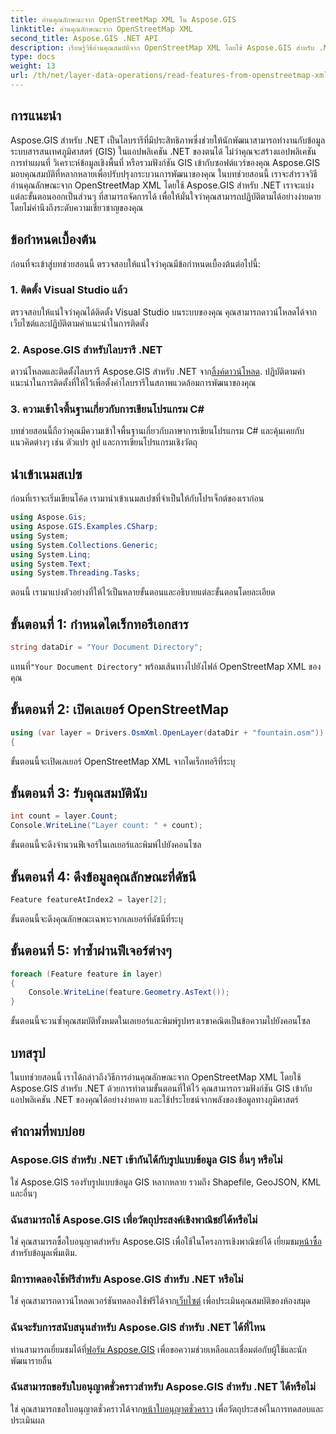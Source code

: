 ```yaml
---
title: อ่านคุณลักษณะจาก OpenStreetMap XML ใน Aspose.GIS
linktitle: อ่านคุณลักษณะจาก OpenStreetMap XML
second_title: Aspose.GIS .NET API
description: เรียนรู้วิธีอ่านคุณสมบัติจาก OpenStreetMap XML โดยใช้ Aspose.GIS สำหรับ .NET บทช่วยสอนทีละขั้นตอนพร้อมตัวอย่างโค้ด
type: docs
weight: 13
url: /th/net/layer-data-operations/read-features-from-openstreetmap-xml/
---
```

## การแนะนำ
Aspose.GIS สำหรับ .NET เป็นไลบรารีที่มีประสิทธิภาพซึ่งช่วยให้นักพัฒนาสามารถทำงานกับข้อมูลระบบสารสนเทศภูมิศาสตร์ (GIS) ในแอปพลิเคชัน .NET ของตนได้ ไม่ว่าคุณจะสร้างแอปพลิเคชันการทำแผนที่ วิเคราะห์ข้อมูลเชิงพื้นที่ หรือรวมฟังก์ชัน GIS เข้ากับซอฟต์แวร์ของคุณ Aspose.GIS มอบคุณสมบัติที่หลากหลายเพื่อปรับปรุงกระบวนการพัฒนาของคุณ
ในบทช่วยสอนนี้ เราจะสำรวจวิธีอ่านคุณลักษณะจาก OpenStreetMap XML โดยใช้ Aspose.GIS สำหรับ .NET เราจะแบ่งแต่ละขั้นตอนออกเป็นส่วนๆ ที่สามารถจัดการได้ เพื่อให้มั่นใจว่าคุณสามารถปฏิบัติตามได้อย่างง่ายดาย โดยไม่คำนึงถึงระดับความเชี่ยวชาญของคุณ
## ข้อกำหนดเบื้องต้น
ก่อนที่จะเข้าสู่บทช่วยสอนนี้ ตรวจสอบให้แน่ใจว่าคุณมีข้อกำหนดเบื้องต้นต่อไปนี้:
### 1. ติดตั้ง Visual Studio แล้ว
ตรวจสอบให้แน่ใจว่าคุณได้ติดตั้ง Visual Studio บนระบบของคุณ คุณสามารถดาวน์โหลดได้จากเว็บไซต์และปฏิบัติตามคำแนะนำในการติดตั้ง
### 2. Aspose.GIS สำหรับไลบรารี .NET
 ดาวน์โหลดและติดตั้งไลบรารี Aspose.GIS สำหรับ .NET จาก[ลิ้งค์ดาวน์โหลด](https://releases.aspose.com/gis/net/). ปฏิบัติตามคำแนะนำในการติดตั้งที่ให้ไว้เพื่อตั้งค่าไลบรารีในสภาพแวดล้อมการพัฒนาของคุณ
### 3. ความเข้าใจพื้นฐานเกี่ยวกับการเขียนโปรแกรม C#
บทช่วยสอนนี้ถือว่าคุณมีความเข้าใจพื้นฐานเกี่ยวกับภาษาการเขียนโปรแกรม C# และคุ้นเคยกับแนวคิดต่างๆ เช่น ตัวแปร ลูป และการเขียนโปรแกรมเชิงวัตถุ
## นำเข้าเนมสเปซ
ก่อนที่เราจะเริ่มเขียนโค้ด เรามานำเข้าเนมสเปซที่จำเป็นให้กับโปรเจ็กต์ของเราก่อน

```csharp
using Aspose.Gis;
using Aspose.GIS.Examples.CSharp;
using System;
using System.Collections.Generic;
using System.Linq;
using System.Text;
using System.Threading.Tasks;
```

ตอนนี้ เรามาแบ่งตัวอย่างที่ให้ไว้เป็นหลายขั้นตอนและอธิบายแต่ละขั้นตอนโดยละเอียด
## ขั้นตอนที่ 1: กำหนดไดเร็กทอรีเอกสาร
```csharp
string dataDir = "Your Document Directory";
```
 แทนที่`"Your Document Directory"` พร้อมเส้นทางไปยังไฟล์ OpenStreetMap XML ของคุณ
## ขั้นตอนที่ 2: เปิดเลเยอร์ OpenStreetMap
```csharp
using (var layer = Drivers.OsmXml.OpenLayer(dataDir + "fountain.osm"))
{
```
ขั้นตอนนี้จะเปิดเลเยอร์ OpenStreetMap XML จากไดเร็กทอรีที่ระบุ
## ขั้นตอนที่ 3: รับคุณสมบัตินับ
```csharp
int count = layer.Count;
Console.WriteLine("Layer count: " + count);
```
ขั้นตอนนี้จะดึงจำนวนฟีเจอร์ในเลเยอร์และพิมพ์ไปยังคอนโซล
## ขั้นตอนที่ 4: ดึงข้อมูลคุณลักษณะที่ดัชนี
```csharp
Feature featureAtIndex2 = layer[2];
```
ขั้นตอนนี้จะดึงคุณลักษณะเฉพาะจากเลเยอร์ที่ดัชนีที่ระบุ
## ขั้นตอนที่ 5: ทำซ้ำผ่านฟีเจอร์ต่างๆ
```csharp
foreach (Feature feature in layer)
{
    Console.WriteLine(feature.Geometry.AsText());
}
```
ขั้นตอนนี้จะวนซ้ำคุณสมบัติทั้งหมดในเลเยอร์และพิมพ์รูปทรงเรขาคณิตเป็นข้อความไปยังคอนโซล
## บทสรุป
ในบทช่วยสอนนี้ เราได้กล่าวถึงวิธีการอ่านคุณลักษณะจาก OpenStreetMap XML โดยใช้ Aspose.GIS สำหรับ .NET ด้วยการทำตามขั้นตอนที่ให้ไว้ คุณสามารถรวมฟังก์ชัน GIS เข้ากับแอปพลิเคชัน .NET ของคุณได้อย่างง่ายดาย และใช้ประโยชน์จากพลังของข้อมูลทางภูมิศาสตร์
## คำถามที่พบบ่อย
### Aspose.GIS สำหรับ .NET เข้ากันได้กับรูปแบบข้อมูล GIS อื่นๆ หรือไม่
ใช่ Aspose.GIS รองรับรูปแบบข้อมูล GIS หลากหลาย รวมถึง Shapefile, GeoJSON, KML และอื่นๆ
### ฉันสามารถใช้ Aspose.GIS เพื่อวัตถุประสงค์เชิงพาณิชย์ได้หรือไม่
ใช่ คุณสามารถซื้อใบอนุญาตสำหรับ Aspose.GIS เพื่อใช้ในโครงการเชิงพาณิชย์ได้ เยี่ยมชม[หน้าซื้อ](https://purchase.aspose.com/buy) สำหรับข้อมูลเพิ่มเติม.
### มีการทดลองใช้ฟรีสำหรับ Aspose.GIS สำหรับ .NET หรือไม่
 ใช่ คุณสามารถดาวน์โหลดเวอร์ชันทดลองใช้ฟรีได้จาก[เว็บไซต์](https://releases.aspose.com/) เพื่อประเมินคุณสมบัติของห้องสมุด
### ฉันจะรับการสนับสนุนสำหรับ Aspose.GIS สำหรับ .NET ได้ที่ไหน
 ท่านสามารถเยี่ยมชมได้ที่[ฟอรัม Aspose.GIS](https://forum.aspose.com/c/gis/33) เพื่อขอความช่วยเหลือและเชื่อมต่อกับผู้ใช้และนักพัฒนารายอื่น
### ฉันสามารถขอรับใบอนุญาตชั่วคราวสำหรับ Aspose.GIS สำหรับ .NET ได้หรือไม่
 ใช่ คุณสามารถขอใบอนุญาตชั่วคราวได้จาก[หน้าใบอนุญาตชั่วคราว](https://purchase.aspose.com/temporary-license/) เพื่อวัตถุประสงค์ในการทดสอบและประเมินผล